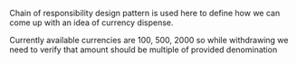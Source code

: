 Chain of responsibility design pattern is used here to define how we can come up with an idea of currency dispense.


Currently available currencies are 100, 500, 2000 so while withdrawing we need to verify that amount should be multiple of provided denomination